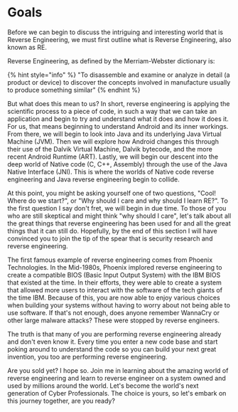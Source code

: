 # Goals

Before we can begin to discuss the intriguing and interesting world that is Reverse Engineering, we must first outline what is Reverse Engineering, also known as RE.

Reverse Engineering, as defined by the Merriam-Webster dictionary is:

{% hint style="info" %}
"To disassemble and examine or analyze in detail (a product or device) to discover the concepts involved in manufacture usually to produce something similar"
{% endhint %}

But what does this mean to us? In short, reverse engineering is applying the scientific process to a piece of code, in such a way that we can take an application and begin to try and understand what it does and how it does it. For us, that means beginning to understand Android and its inner workings. From there, we will begin to look into Java and its underlying Java Virtual Machine (JVM). Then we will explore how Android changes this through their use of the Dalvik Virtual Machine, Dalvik bytecode, and the more recent Android Runtime (ART). Lastly, we will begin our descent into the deep world of Native code (C, C++, Assembly) through the use of the Java Native Interface (JNI). This is where the worlds of Native code reverse engineering and Java reverse engineering begin to collide.

At this point, you might be asking yourself one of two questions, "Cool! Where do we start?", or "Why should I care and why should I learn RE?". To the first question I say don't fret, we will begin in due time. To those of you who are still skeptical and might think "why should I care", let's talk about all the great things that reverse engineering has been used for and all the great things that it can still do. Hopefully, by the end of this section I will have convinced you to join the tip of the spear that is security research and reverse engineering.

The first famous example of reverse engineering comes from Phoenix Technologies. In the Mid-1980s, Phoenix implored reverse engineering to create a compatible BIOS (Basic Input Output System) with the IBM BIOS that existed at the time. In their efforts, they were able to create a system that allowed more users to interact with the software of the tech giants of the time IBM. Because of this, you are now able to enjoy various choices when building your systems without having to worry about not being able to use software. If that's not enough, does anyone remember WannaCry or other large malware attacks? These were stopped by reverse engineers.

The truth is that many of you are performing reverse engineering already and don't even know it. Every time you enter a new code base and start poking around to understand the code so you can build your next great invention, you too are performing reverse engineering.

Are you sold yet? I hope so. Join me in learning about the amazing world of reverse engineering and learn to reverse engineer on a system owned and used by millions around the world. Let's become the world's next generation of Cyber Professionals. The choice is yours, so let's embark on this journey together, are you ready?
